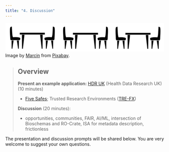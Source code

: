 ```yaml
---
title: "4. Discussion"
---
```

![Table and chairs](images/tables-3.svg)
Image by [Marcin](https://pixabay.com/users/padrefilar-2305081/) from [Pixabay](https://pixabay.com/).

> ## Overview
> **Present an example application:** [HDR UK](https://www.hdruk.ac.uk/) (Health Data Research UK) (10 minutes)
> * [Five Safes](https://trefx.uk/5s-crate/); Trusted Research Environments ([TRE-FX](https://trefx.uk/))
> 
> **Discussion** (20 minutes): 
> - opportunities, communities, FAIR, AI/ML, intersection of Bioschemas and RO-Crate, ISA for metadata description, frictionless

The presentation and discussion prompts will be shared below. You are very welcome to suggest your own questions.